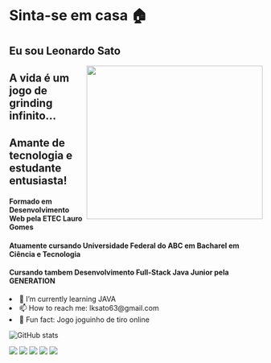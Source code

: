 <h1>Sinta-se em casa 🏠</h1>
<h2>Eu sou Leonardo Sato</H2>
<img align="right" src="https://image.flaticon.com/icons/png/512/720/720718.png" width="350" height="305"/>
<h2>A vida é um jogo de grinding infinito...</h2>
<h2>Amante de tecnologia e estudante entusiasta!</h2>
<h4>Formado em Desenvolvimento Web pela ETEC Lauro Gomes</h4>
<h4>Atuamente cursando Universidade Federal do ABC em Bacharel em Ciência e Tecnologia</h4>
<h4>Cursando tambem Desenvolvimento Full-Stack Java Junior pela GENERATION</h4>

<li>🌱 I’m currently learning JAVA
<li> 📫 How to reach me: lksato63@gmail.com
<li> 🔫 Fun fact: Jogo joguinho de tiro online

 ![GitHub stats](https://github-readme-stats.vercel.app/api?username=leoosato&show_icons=true&hide_title=true&count_private=true&include_all_commits=true&count_private=true&theme=radical)




<img src="https://img.shields.io/badge/JavaScript-black?style=for-the-badge&logo=javascript&logoColor=fc0fc0"/>
<img src="https://img.shields.io/badge/TypeScript-black?style=for-the-badge&logo=typescript&logoColor=fc0fc0"/>
<img src="https://img.shields.io/badge/Java-black?style=for-the-badge&logo=java&logoColor=fc0fc0"/>
<img src="https://img.shields.io/badge/MySQL-00000F?style=for-the-badge&logo=mysql&logoColor=fc0fc0"/>
<img src="https://img.shields.io/badge/Angular-black?style=for-the-badge&logo=angular&logoColor=fc0fc0"/>




